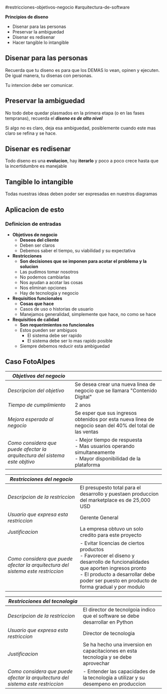 #restricciones-objetivos-negocio #arquitectura-de-software

**Principios de diseno**
- Disenar para las personas
- Preservar la ambiguedad
- Disenar es redisenar
- Hacer tangible lo intangible
## Disenar para las personas

Recuerda que tu diseno es para que los DEMAS lo vean, opinen y ejecuten. De igual manera, tu disenas con personas.

Tu intencion debe ser comunicar.

## Preservar la ambiguedad

No todo debe quedar plasmados en la primera etapa (o en las fases tempranas), recuerda el ***diseno es de alto nivel***

Si algo no es claro, deja esa ambiguedad, posiblemente cuando este mas claro se refina y se hace.

## Disenar es redisenar

Todo diseno es una **evolucion**, hay **iterarlo** y poco a poco crece hasta que la incertidumbre es manejable

## Tangible lo intangible

Todas nuestras ideas deben poder ser expresadas en nuestros diagramas

## Aplicacion de esto

### Definicion de entradas

- **Objetivos de negocio**
	- **Deseos del cliente**
	- Deben ser claros
	- Debemos saber el tiempo, su viabilidad y su expectativa
- **Restricciones**
	- **Son decisiones que se imponen para acotar el problema y la solucion**
	- Las pudimos tomar nosotros
	- No podemos cambiarlas
	- Nos ayudan a acotar las cosas
	- Nos eliminan opciones
	- Hay de tecnologia y negocio
- **Requisitios funcionales**
	- **Cosas que hace**
	- Casos de uso o historias de usuario
	- Manejamos generalidad, simplemente que hace, no como se hace
- **Requisitios de calidad**
	- **Son requerimientos no funcionales**
	- Estos pueden ser ambiguos
		- El sistema debe ser rapido
		- El sistema debe ser lo mas rapido posible
	- Siempre debemos reducir esta ambiguedad


## Caso FotoAlpes

| *Objetivos del negocio*                                                     |                                                                                                                   |
| --------------------------------------------------------------------------- | ----------------------------------------------------------------------------------------------------------------- |
| *Descripcion del objetivo*                                                  | Se desea crear una nueva linea de negocio que se llamara "Contenido Digital"                                      |
| *Tiempo de cumplimiento*                                                    | 2 anos                                                                                                            |
| *Mejora esperada al negocio*                                                | Se esper que sus ingresos obtenidos por esta nueva linea de negocio sean del 40% del total de las ventas          |
| *Como considera que puede afectar la arquitectura del sistema este objtivo* | - Mejor tiempo de respuesta<br>- Mas usuarios operando simultaneamente<br>- Mayor disponibilidad de la plataforma |

| *Restricciones del negocio*                                                     |                                                                                                                                                                                                                             |
| ------------------------------------------------------------------------------- | --------------------------------------------------------------------------------------------------------------------------------------------------------------------------------------------------------------------------- |
| *Descripcion de la restriccion*                                                 | El presupesto total para el desarrollo y puestaen produccion del marketplace es de 25,000 USD                                                                                                                               |
| *Usuario que expresa esta restriccion*                                          | Gerente General                                                                                                                                                                                                             |
| *Justificacion*                                                                 | La empresa obtuvo un solo credito para este proyecto                                                                                                                                                                        |
| *Como considera que puede afectar la arquitectura del sistema este restriccion* | - Evitar licencias de ciertos productos<br>- Favorecer el diseno y desarrollo de funcionalidades que aporten ingresos pronto<br>- El producto a desarrollar debe poder ser puesto en producto de forma gradual y por modulo |


| *Restricciones del tecnologia*                                                  |                                                                                     |
| ------------------------------------------------------------------------------- | ----------------------------------------------------------------------------------- |
| *Descripcion de la restriccion*                                                 | El director de tecnolgoia indico que el software se debe desarrollar en Python      |
| *Usuario que expresa esta restriccion*                                          | Director de tecnologia                                                              |
| *Justificacion*                                                                 | Se ha hecho una inversion en capacitaciones en esta tecnologia y se debe aprovechar |
| *Como considera que puede afectar la arquitectura del sistema este restriccion* | - Entender las capacidades de la tecnologia a utilizar y su desempeno en produccion |





